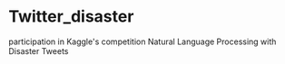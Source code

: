 # Twitter_disaster
participation in Kaggle's competition Natural Language Processing with Disaster Tweets
